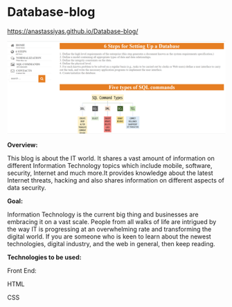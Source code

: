 # Database-blog


https://anastassiyas.github.io/Database-blog/



![image](https://github.com/anastassiyas/Database-blog/blob/main/images/readme.png)

**Overview:**

This blog is  about the IT world. It shares a vast amount of information on different Information Technology topics which include mobile, software, security, Internet and much more.It provides knowledge about the latest Internet threats, hacking and also shares information on different aspects of data security.

**Goal:**

Information Technology is the current big thing and businesses are embracing it on a vast scale. People from all walks of life are intrigued by the way IT is progressing at an overwhelming rate and transforming the digital world. If you are someone who is keen to learn about the newest technologies, digital industry, and the web in general, then keep reading.

**Technologies to be used:**


Front End: 

HTML

CSS




